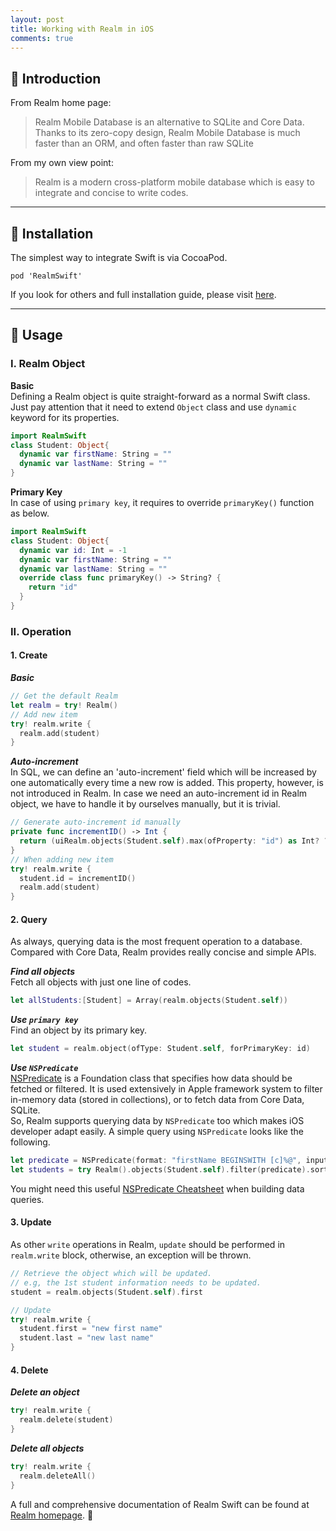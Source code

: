 ```yaml
---
layout: post
title: Working with Realm in iOS
comments: true
---
```

## :hatching_chick: Introduction
From Realm home page:
> Realm Mobile Database is an alternative to SQLite and Core Data. Thanks to its zero-copy design, Realm Mobile Database is much faster than an ORM, and often faster than raw SQLite

From my own view point:
> Realm is a modern cross-platform mobile database which is easy to integrate and concise to write codes.

---
## :hatched_chick: Installation
The simplest way to integrate Swift is via CocoaPod.
```
pod 'RealmSwift'
```
If you look for others and full installation guide, please visit  [here](https://realm.io/docs/swift/latest/#installation).

---
## :baby_chick: Usage
### I. Realm Object
**Basic**  
Defining a Realm object is quite straight-forward as a normal Swift class. Just pay attention that it need to extend `Object` class and use `dynamic` keyword for its properties.
```swift
import RealmSwift
class Student: Object{
  dynamic var firstName: String = ""
  dynamic var lastName: String = ""
}
```

**Primary Key**  
In case of using `primary key`, it requires to override `primaryKey()` function as below.
```swift
import RealmSwift
class Student: Object{
  dynamic var id: Int = -1
  dynamic var firstName: String = ""
  dynamic var lastName: String = ""
  override class func primaryKey() -> String? {
    return "id"
  }
}
```
### II. Operation
#### 1. Create
**_Basic_**
```swift
// Get the default Realm
let realm = try! Realm()
// Add new item
try! realm.write {
  realm.add(student)
}
```
**_Auto-increment_**  
In SQL, we can define an 'auto-increment' field which will be increased by one automatically every time a new row is added. This property, however, is not introduced in Realm. In case we need an auto-increment id in Realm object, we have to handle it by ourselves manually, but it is trivial.
```swift
// Generate auto-increment id manually
private func incrementID() -> Int {
  return (uiRealm.objects(Student.self).max(ofProperty: "id") as Int? ?? 0) + 1
}
// When adding new item
try! realm.write {
  student.id = incrementID()
  realm.add(student)
}
```
#### 2. Query
As always, querying data is the most frequent operation to a database. Compared with Core Data, Realm provides really concise and simple APIs.    

**_Find all objects_**  
Fetch all objects with just one line of codes.
```swift
let allStudents:[Student] = Array(realm.objects(Student.self))
```
**_Use `primary key`_**  
Find an object by its primary key.
```swift
let student = realm.object(ofType: Student.self, forPrimaryKey: id)
```
**_Use `NSPredicate`_**  
[NSPredicate](https://developer.apple.com/documentation/foundation/nspredicate) is a Foundation class that specifies how data should be fetched or filtered. It is used extensively in Apple framework system to filter in-memory data (stored in collections), or to fetch data from Core Data, SQLite.  
So, Realm supports querying data by `NSPredicate` too which makes iOS developer adapt easily.
A simple query using `NSPredicate` looks like the following.
```swift
let predicate = NSPredicate(format: "firstName BEGINSWITH [c]%@", inputText)
let students = try Realm().objects(Student.self).filter(predicate).sorted("firstName", ascending: true)
```
You might need this useful [NSPredicate Cheatsheet](https://academy.realm.io/posts/nspredicate-cheatsheet/) when building data queries.
#### 3. Update
As other `write` operations in Realm, `update` should be performed in `realm.write` block, otherwise, an exception will be thrown.
```swift
// Retrieve the object which will be updated.
// e.g, the 1st student information needs to be updated.
student = realm.objects(Student.self).first

// Update
try! realm.write {
  student.first = "new first name"
  student.last = "new last name"
}
```
#### 4. Delete
**_Delete an object_**
```swift
try! realm.write {
  realm.delete(student)
}
```
**_Delete all objects_**
```swift
try! realm.write {
  realm.deleteAll()
}
```

A full and comprehensive documentation of Realm Swift can be found at [Realm homepage](https://realm.io/docs/swift/latest/). :ocean:
